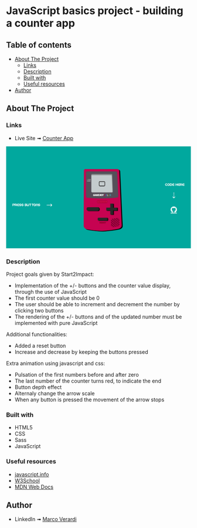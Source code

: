 
# JavaScript basics project - building a counter app

## Table of contents

- [About The Project](#about-the-project)
  - [Links](#links)
  - [Description](#description)
  - [Built with](#built-with)
  - [Useful resources](#useful-resources)
- [Author](#author)

## About The Project

### Links

- Live Site ➟ [Counter App](https://incrementing-decrementing.netlify.app/)

![](Screenshot.png)

### Description

Project goals given by Start2Impact:
- Implementation of the +/- buttons and the counter value display, through the use of JavaScript
- The first counter value should be 0
- The user should be able to increment and decrement the number by clicking two buttons
- The rendering of the +/- buttons and of the updated number must be implemented with pure JavaScript

Additional functionalities:
- Added a reset button
- Increase and decrease by keeping the buttons pressed

Extra animation using javascript and css:
- Pulsation of the first numbers before and after zero
- The last number of the counter turns red, to indicate the end
- Button depth effect
- Alternaly change the arrow scale
- When any button is pressed the movement of the arrow stops

### Built with

- HTML5 
- CSS
- Sass
- JavaScript

### Useful resources

- [javascript.info](https://javascript.info/)
- [W3School](https://www.w3schools.com/)
- [MDN Web Docs](https://developer.mozilla.org/en-US/)

## Author
- LinkedIn ➟ [Marco Verardi](https://www.linkedin.com/in/marco-verardi-664555150/)
